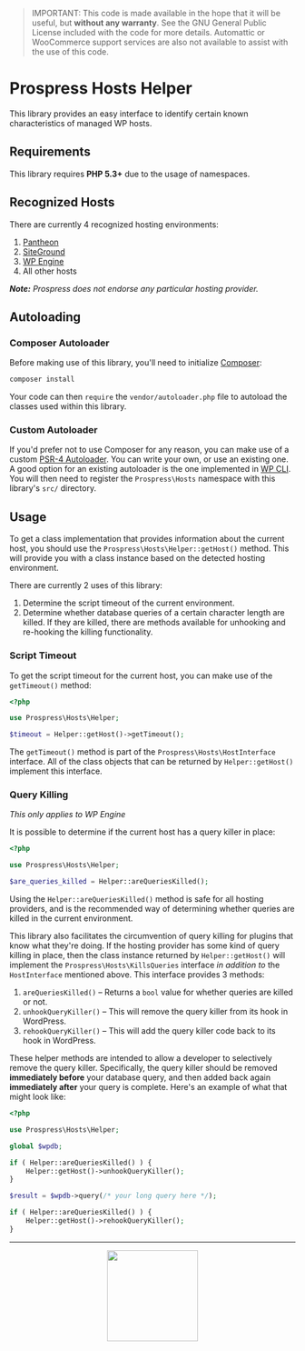 > IMPORTANT: This code is made available in the hope that it will be useful, but **without any warranty**. See the GNU General Public License included with the code for more details. Automattic or WooCommerce support services are also not available to assist with the use of this code.

# Prospress Hosts Helper

This library provides an easy interface to identify certain known characteristics of managed WP hosts.

## Requirements

This library requires **PHP 5.3+** due to the usage of namespaces.

## Recognized Hosts

There are currently 4 recognized hosting environments:

1. [Pantheon](https://pantheon.io)
1. [SiteGround](https://www.siteground.com)
1. [WP Engine](https://wpengine.com)
1. All other hosts

***Note:** Prospress does not endorse any particular hosting provider.*

## Autoloading

### Composer Autoloader

Before making use of this library, you'll need to initialize [Composer](https://getcomposer.org):

```bash
composer install
```

Your code can then `require` the `vendor/autoloader.php` file to autoload the classes used within this library.

### Custom Autoloader

If you'd prefer not to use Composer for any reason, you can make use of a custom [PSR-4 Autoloader](https://www.php-fig.org/psr/psr-4/). You can write your own, or use an existing one. A good option for an existing autoloader is the one implemented in [WP CLI](https://github.com/wp-cli/wp-cli/blob/master/php/WP_CLI/Autoloader.php). You will then need to register the `Prospress\Hosts` namespace with this library's `src/` directory.

## Usage

To get a class implementation that provides information about the current host, you should use the `Prospress\Hosts\Helper::getHost()` method. This will provide you with a class instance based on the detected hosting environment.

There are currently 2 uses of this library:

1. Determine the script timeout of the current environment.
1. Determine whether database queries of a certain character length are killed. If they are killed, there are methods available for unhooking and re-hooking the killing functionality.

### Script Timeout

To get the script timeout for the current host, you can make use of the `getTimeout()` method:

```php
<?php

use Prospress\Hosts\Helper;

$timeout = Helper::getHost()->getTimeout();
```

The `getTimeout()` method is part of the `Prospress\Hosts\HostInterface` interface. All of the class objects that can be returned by `Helper::getHost()` implement this interface.

### Query Killing

*This only applies to WP Engine*

It is possible to determine if the current host has a query killer in place:

```php
<?php

use Prospress\Hosts\Helper;

$are_queries_killed = Helper::areQueriesKilled();
```

Using the `Helper::areQueriesKilled()` method is safe for all hosting providers, and is the recommended way of determining whether queries are killed in the current environment.

This library also facilitates the circumvention of query killing for plugins that know what they're doing. If the hosting provider has some kind of query killing in place, then the class instance returned by `Helper::getHost()` will implement the `Prospress\Hosts\KillsQueries` interface *in addition to* the `HostInterface` mentioned above. This interface provides 3 methods:

1. `areQueriesKilled()` &ndash; Returns a `bool` value for whether queries are killed or not.
1. `unhookQueryKiller()` &ndash; This will remove the query killer from its hook in WordPress.
1. `rehookQueryKiller()` &ndash; This will add the query killer code back to its hook in WordPress.

These helper methods are intended to allow a developer to selectively remove the query killer. Specifically, the query killer should be removed **immediately before** your database query, and then added back again **immediately after** your query is complete. Here's an example of what that might look like:

```php
<?php

use Prospress\Hosts\Helper;

global $wpdb;

if ( Helper::areQueriesKilled() ) {
    Helper::getHost()->unhookQueryKiller();
}

$result = $wpdb->query(/* your long query here */);

if ( Helper::areQueriesKilled() ) {
    Helper::getHost()->rehookQueryKiller();
}
```

<hr>
<p align="center">
<img src="https://cloud.githubusercontent.com/assets/235523/11986380/bb6a0958-a983-11e5-8e9b-b9781d37c64a.png" width="160">
</p>
